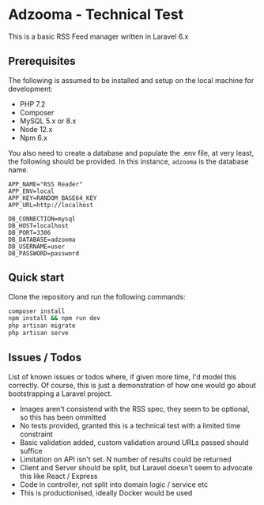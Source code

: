 # Adzooma - Technical Test

This is a basic RSS Feed manager written in Laravel 6.x

## Prerequisites

The following is assumed to be installed and setup on the local machine for development:

-   PHP 7.2
-   Composer
-   MySQL 5.x or 8.x
-   Node 12.x
-   Npm 6.x

You also need to create a database and populate the .env file, at very least, the following should be provided. In this instance, `adzooma` is the database name.

```
APP_NAME="RSS Reader"
APP_ENV=local
APP_KEY=RANDOM_BASE64_KEY
APP_URL=http://localhost

DB_CONNECTION=mysql
DB_HOST=localhost
DB_PORT=3306
DB_DATABASE=adzooma
DB_USERNAME=user
DB_PASSWORD=password
```

## Quick start

Clone the repository and run the following commands:

```bash
composer install
npm install && npm run dev
php artisan migrate
php artisan serve
```

## Issues / Todos

List of known issues or todos where, if given more time, I'd model this correctly. Of course, this is just a demonstration of how one would go about bootstrapping a Laravel project.

-   Images aren't consistend with the RSS spec, they seem to be optional, so this has been ommitted
-   No tests provided, granted this is a technical test with a limited time constraint
-   Basic validation added, custom validation around URLs passed should suffice
-   Limitation on API isn't set. N number of results could be returned
-   Client and Server should be split, but Laravel doesn't seem to advocate this like React / Express
-   Code in controller, not split into domain logic / service etc
-   This is productionised, ideally Docker would be used

